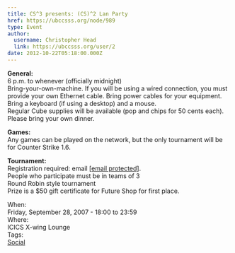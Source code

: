 ```yaml
---
title: CS^3 presents: (CS)^2 Lan Party 
href: https://ubccsss.org/node/989
type: Event
author:
  username: Christopher Head
  link: https://ubccsss.org/user/2
date: 2012-10-22T05:18:00.000Z
---
```


<div class="field field-name-body field-type-text-with-summary field-label-hidden"><div class="field-items"><div class="field-item even"><p><strong>General:</strong><br>
6 p.m. to whenever (officially midnight)<br>
Bring-your-own-machine. If you will be using a wired connection, you must provide your own Ethernet cable. Bring power cables for your equipment. Bring a keyboard (if using a desktop) and a mouse.<br>
Regular Cube supplies will be available (pop and chips for 50 cents each). Please bring your own dinner.</p>
<p><strong>Games:</strong><br>
Any games can be played on the network, but the only tournament will be for Counter Strike 1.6.</p>
<p><strong>Tournament:</strong><br>
Registration required: email <a href="/cdn-cgi/l/email-protection#5c2f333f331c2834393f293e39723f3d"><span class="__cf_email__" data-cfemail="52213d313d12263a37312730377c3133">[email&#xA0;protected]</span></a>.<br>
People who participate must be in teams of 3<br>
Round Robin style tournament<br>
Prize is a $50 gift certificate for Future Shop for first place.</p>
</div></div></div><div class="field field-name-field-dates field-type-datetime field-label-above"><div class="field-label">When:&#xA0;</div><div class="field-items"><div class="field-item even"><span class="date-display-single">Friday, September 28, 2007 - <span class="date-display-range"><span class="date-display-start">18:00</span> to <span class="date-display-end">23:59</span></span></span></div></div></div><div class="field field-name-field-location field-type-text field-label-above"><div class="field-label">Where:&#xA0;</div><div class="field-items"><div class="field-item even">ICICS X-wing Lounge</div></div></div>    <footer>
    <div class="field field-name-field-tags field-type-taxonomy-term-reference field-label-above"><div class="field-label">Tags:&#xA0;</div><div class="field-items"><div class="field-item even"><a href="/social">Social</a></div></div></div>      </footer>